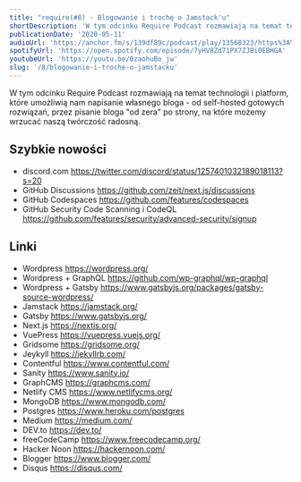 ```yaml
---
title: "require(#8) - Blogowanie i trochę o Jamstack'u"
shortDescription: 'W tym odcinku Require Podcast rozmawiają na temat technologii i platform, które umożliwią nam napisanie własnego bloga - od self-hosted gotowych rozwiązań, przez pisanie bloga "od zera" po strony, na które możemy wrzucać naszą twórczość radosną.'
publicationDate: '2020-05-11'
audioUrl: 'https://anchor.fm/s/139df89c/podcast/play/13568323/https%3A%2F%2Fd3ctxlq1ktw2nl.cloudfront.net%2Fproduction%2F2020-4-10%2F71971637-44100-2-61ceb94446bf2.mp3'
spotifyUrl: 'https://open.spotify.com/episode/7yHV8Zd71PX7ZJBi0EBHGA'
youtubeUrl: 'https://youtu.be/0zaohuBo_jw'
slug: '/8/blogowanie-i-troche-o-jamstacku'
---
```


W tym odcinku Require Podcast rozmawiają na temat technologii i platform, które umożliwią nam napisanie własnego bloga - od self-hosted gotowych rozwiązań, przez pisanie bloga "od zera" po strony, na które możemy wrzucać naszą twórczość radosną.

## Szybkie nowości

- discord.com https://twitter.com/discord/status/1257401032189018113?s=20
- GitHub Discussions https://github.com/zeit/next.js/discussions
- GitHub Codespaces https://github.com/features/codespaces
- GitHub Security Code Scanning i CodeQL https://github.com/features/security/advanced-security/signup

## Linki

- Wordpress https://wordpress.org/
- Wordpress + GraphQL https://github.com/wp-graphql/wp-graphql
- Wordpress + Gatsby https://www.gatsbyjs.org/packages/gatsby-source-wordpress/
- Jamstack https://jamstack.org/
- Gatsby https://www.gatsbyjs.org/
- Next.js https://nextjs.org/
- VuePress https://vuepress.vuejs.org/
- Gridsome https://gridsome.org/
- Jeykyll https://jekyllrb.com/
- Contentful https://www.contentful.com/
- Sanity https://www.sanity.io/
- GraphCMS https://graphcms.com/
- Netlify CMS https://www.netlifycms.org/
- MongoDB https://www.mongodb.com/
- Postgres https://www.heroku.com/postgres
- Medium https://medium.com/
- DEV.to https://dev.to/
- freeCodeCamp https://www.freecodecamp.org/
- Hacker Noon https://hackernoon.com/
- Blogger https://www.blogger.com/
- Disqus https://disqus.com/
